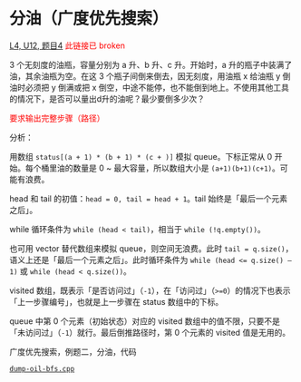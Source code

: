 # 分油（广度优先搜索）

[L4, U12, 题目4](https://oj.youdao.com/course/13/80/1#/1/9457) <font color="red">此链接已 broken</font>

3 个无刻度的油瓶，容量分别为 a 升、b 升、c 升。开始时，a 升的瓶子中装满了油，其余油瓶为空。在这 3 个瓶子间倒来倒去，因无刻度，用油瓶 x 给油瓶 y 倒油时必须把 y 倒满或把 x 倒空，中途不能停，也不能倒到地上。不使用其他工具的情况下，是否可以量出d升的油呢？最少要倒多少次？

<font color=red>要求输出完整步骤（路径）</font>

分析：

用数组 `status[(a + 1) * (b + 1) * (c + )]` 模拟 queue。下标正常从 0 开始。每个桶里油的数量是 0 ~ 最大容量，所以数组大小是 `(a+1)(b+1)(c+1)`。可能有浪费。

head 和 tail 的初值：`head = 0, tail = head + 1`。tail 始终是「最后一个元素之后」。

while 循环条件为 `while (head < tail)`，相当于 `while (!q.empty())`。

也可用 vector 替代数组来模拟 queue，则空间无浪费。此时 `tail = q.size()`，语义上还是「最后一个元素之后」。此时循环条件为 `while (head <= q.size() – 1)` 或 `while (head < q.size())`。

visited 数组，既表示「是否访问过」（`-1`），在「访问过」（`>=0`）的情况下也表示「上一步骤编号」，也就是上一步骤在 status 数组中的下标。

queue 中第 0 个元素（初始状态）对应的 visited 数组中的值不限，只要不是「未访问过」（`-1`）就行。最后倒推路径时，第 0 个元素的 visited 值是无用的。


广度优先搜索，例题二，分油，代码

[`dump-oil-bfs.cpp`](code/dump-oil-bfs.cpp)

